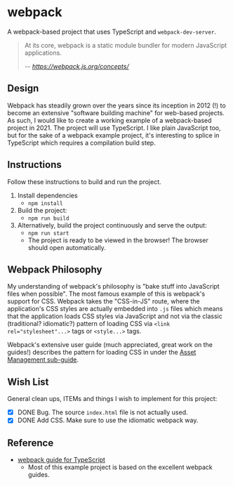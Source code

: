 # webpack

A webpack-based project that uses TypeScript and `webpack-dev-server`.

> At its core, webpack is a static module bundler for modern JavaScript applications.
> 
> -- <cite>https://webpack.js.org/concepts/</cite>

## Design

Webpack has steadily grown over the years since its inception in 2012 (!) to become an extensive "software building
machine" for web-based projects. As such, I would like to create a working example of a webpack-based project in 2021.
The project will use TypeScript. I like plain JavaScript too, but for the sake of a webpack example project, it's
interesting to splice in TypeScript which requires a compilation build step.

## Instructions

Follow these instructions to build and run the project.

1. Install dependencies
   * `npm install`
1. Build the project:
   * `npm run build`
1. Alternatively, build the project continuously and serve the output:
   * `npm run start`
   * The project is ready to be viewed in the browser! The browser should open automatically.

## Webpack Philosophy

My understanding of webpack's philosophy is "bake stuff into JavaScript files when possible". The most famous example of
this is webpack's support for CSS. Webpack takes the "CSS-in-JS" route, where the application's CSS styles are
actually embedded into `.js` files which means that the application loads CSS styles via JavaScript and not via the
classic (traditional? idiomatic?) pattern of loading CSS via `<link rel="stylesheet"...>` tags or `<style...>` tags.

Webpack's extensive user guide (much appreciated, great work on the guides!) describes the pattern for loading CSS in
under the [Asset Management sub-guide](https://webpack.js.org/guides/asset-management/#loading-css).

## Wish List

General clean ups, ITEMs and things I wish to implement for this project:

* [x] DONE Bug. The source `index.html` file is not actually used.
* [x] DONE Add CSS. Make sure to use the idiomatic webpack way. 

## Reference 

* [webpack guide for TypeScript](https://webpack.js.org/guides/typescript/)
  * Most of this example project is based on the excellent webpack guides.
